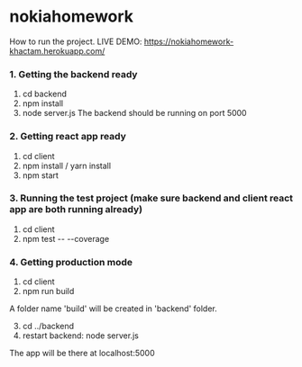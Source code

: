 ﻿# nokiahomework
How to run the project. LIVE DEMO: https://nokiahomework-khactam.herokuapp.com/

### 1. Getting the backend ready
1. cd backend
2. npm install
3. node server.js
The backend should be running on port 5000

### 2. Getting react app ready
1. cd client
2. npm install / yarn install
3. npm start

### 3. Running the test project (make sure backend and client react app are both running already)
1. cd client
2. npm test -- --coverage

### 4. Getting production mode
1. cd client
2. npm run build

A folder name 'build' will be created in 'backend' folder.

3. cd ../backend
4. restart backend: node server.js

The app will be there at localhost:5000
